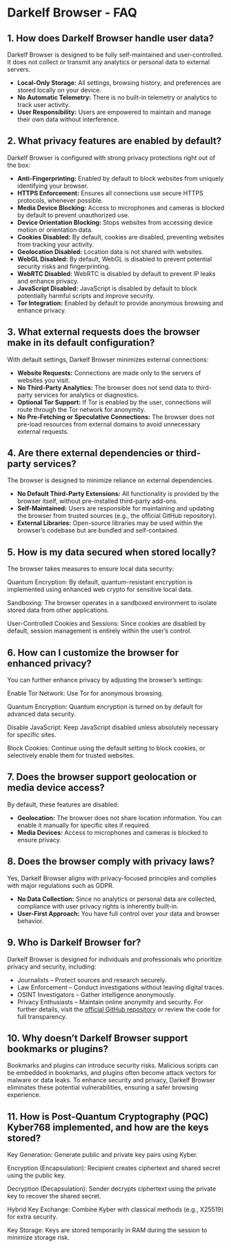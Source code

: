 # Darkelf Browser - FAQ

## 1. How does Darkelf Browser handle user data?
Darkelf Browser is designed to be fully self-maintained and user-controlled. It does not collect or transmit any analytics or personal data to external servers.  
- **Local-Only Storage:** All settings, browsing history, and preferences are stored locally on your device.  
- **No Automatic Telemetry:** There is no built-in telemetry or analytics to track user activity.  
- **User Responsibility:** Users are empowered to maintain and manage their own data without interference.

## 2. What privacy features are enabled by default?
Darkelf Browser is configured with strong privacy protections right out of the box:
- **Anti-Fingerprinting:** Enabled by default to block websites from uniquely identifying your browser.
- **HTTPS Enforcement:** Ensures all connections use secure HTTPS protocols, whenever possible.
- **Media Device Blocking:** Access to microphones and cameras is blocked by default to prevent unauthorized use.
- **Device Orientation Blocking:** Stops websites from accessing device motion or orientation data.
- **Cookies Disabled:** By default, cookies are disabled, preventing websites from tracking your activity.
- **Geolocation Disabled:** Location data is not shared with websites.
- **WebGL Disabled:** By default, WebGL is disabled to prevent potential security risks and fingerprinting.
- **WebRTC Disabled:** WebRTC is disabled by default to prevent IP leaks and enhance privacy.
- **JavaScript Disabled:** JavaScript is disabled by default to block potentially harmful scripts and improve security.
- **Tor Integration:** Enabled by default to provide anonymous browsing and enhance privacy.

## 3. What external requests does the browser make in its default configuration?
With default settings, Darkelf Browser minimizes external connections:  
- **Website Requests:** Connections are made only to the servers of websites you visit.  
- **No Third-Party Analytics:** The browser does not send data to third-party services for analytics or diagnostics.  
- **Optional Tor Support:** If Tor is enabled by the user, connections will route through the Tor network for anonymity.  
- **No Pre-Fetching or Speculative Connections:** The browser does not pre-load resources from external domains to avoid unnecessary external requests.

## 4. Are there external dependencies or third-party services?
The browser is designed to minimize reliance on external dependencies.  
- **No Default Third-Party Extensions:** All functionality is provided by the browser itself, without pre-installed third-party add-ons.  
- **Self-Maintained:** Users are responsible for maintaining and updating the browser from trusted sources (e.g., the official GitHub repository).  
- **External Libraries:** Open-source libraries may be used within the browser’s codebase but are bundled and self-contained.  

## 5. How is my data secured when stored locally?
The browser takes measures to ensure local data security:

Quantum Encryption: By default, quantum-resistant encryption is implemented using enhanced web crypto for sensitive local data.

Sandboxing: The browser operates in a sandboxed environment to isolate stored data from other applications.

User-Controlled Cookies and Sessions: Since cookies are disabled by default, session management is entirely within the user’s control.

## 6. How can I customize the browser for enhanced privacy?
You can further enhance privacy by adjusting the browser’s settings:

Enable Tor Network: Use Tor for anonymous browsing.

Quantum Encryption: Quantum encryption is turned on by default for advanced data security.

Disable JavaScript: Keep JavaScript disabled unless absolutely necessary for specific sites.

Block Cookies: Continue using the default setting to block cookies, or selectively enable them for trusted websites.

## 7. Does the browser support geolocation or media device access?
By default, these features are disabled:  
- **Geolocation:** The browser does not share location information. You can enable it manually for specific sites if required.  
- **Media Devices:** Access to microphones and cameras is blocked to ensure privacy.  

## 8. Does the browser comply with privacy laws?
Yes, Darkelf Browser aligns with privacy-focused principles and complies with major regulations such as GDPR.  
- **No Data Collection:** Since no analytics or personal data are collected, compliance with user privacy rights is inherently built-in.  
- **User-First Approach:** You have full control over your data and browser behavior.  

## 9. Who is Darkelf Browser for?
Darkelf Browser is designed for individuals and professionals who prioritize privacy and security, including:
- Journalists – Protect sources and research securely.
- Law Enforcement – Conduct investigations without leaving digital traces.
- OSINT Investigators – Gather intelligence anonymously.
- Privacy Enthusiasts – Maintain online anonymity and security.
For further details, visit the [official GitHub repository](https://github.com/Darkelf2024/Darkelf-Browser) or review the code for full transparency.

## 10. Why doesn’t Darkelf Browser support bookmarks or plugins?

Bookmarks and plugins can introduce security risks. Malicious scripts can be embedded in bookmarks, and plugins often become attack vectors for malware or data leaks. To enhance security and privacy, Darkelf Browser eliminates these potential vulnerabilities, ensuring a safer browsing experience.

## 11. How is Post-Quantum Cryptography (PQC) Kyber768 implemented, and how are the keys stored?

Key Generation: Generate public and private key pairs using Kyber.

Encryption (Encapsulation): Recipient creates ciphertext and shared secret using the public key.

Decryption (Decapsulation): Sender decrypts ciphertext using the private key to recover the shared secret.

Hybrid Key Exchange: Combine Kyber with classical methods (e.g., X25519) for extra security.

Key Storage: Keys are stored temporarily in RAM during the session to minimize storage risk.
